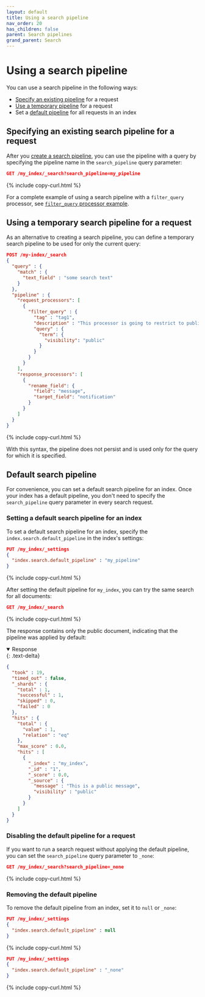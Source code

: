 ```yaml
---
layout: default
title: Using a search pipeline
nav_order: 20
has_children: false
parent: Search pipelines
grand_parent: Search
---
```


# Using a search pipeline

You can use a search pipeline in the following ways:

- [Specify an existing pipeline](#specifying-an-existing-search-pipeline-for-a-request) for a request
- [Use a temporary pipeline](#using-a-temporary-search-pipeline-for-a-request) for a request
- Set a [default pipeline](#default-search-pipeline) for all requests in an index

## Specifying an existing search pipeline for a request

After you [create a search pipeline]({{site.url}}{{site.baseurl}}/search-plugins/search-pipelines/index#creating-a-search-pipeline), you can use the pipeline with a query by specifying the pipeline name in the `search_pipeline` query parameter:

```json
GET /my_index/_search?search_pipeline=my_pipeline
```
{% include copy-curl.html %}

For a complete example of using a search pipeline with a `filter_query` processor, see [`filter_query` processor example]({{site.url}}{{site.baseurl}}/search-plugins/search-pipelines/filter-query-processor#example).

## Using a temporary search pipeline for a request

As an alternative to creating a search pipeline, you can define a temporary search pipeline to be used for only the current query:

```json
POST /my-index/_search
{
  "query" : {
    "match" : {
      "text_field" : "some search text"
    }
  },
  "pipeline" : {
    "request_processors": [
      {
        "filter_query" : {
          "tag" : "tag1",
          "description" : "This processor is going to restrict to publicly visible documents",
          "query" : {
            "term": {
              "visibility": "public"
            }
          }
        }
      }
    ],
    "response_processors": [
      {
        "rename_field": {
          "field": "message",
          "target_field": "notification"
        }
      }
    ]
  }
}
```
{% include copy-curl.html %}

With this syntax, the pipeline does not persist and is used only for the query for which it is specified.

## Default search pipeline

For convenience, you can set a default search pipeline for an index. Once your index has a default pipeline, you don't need to specify the `search_pipeline` query parameter in every search request.

### Setting a default search pipeline for an index

To set a default search pipeline for an index, specify the `index.search.default_pipeline` in the index's settings:

```json
PUT /my_index/_settings 
{
  "index.search.default_pipeline" : "my_pipeline"
}
```
{% include copy-curl.html %}

After setting the default pipeline for `my_index`, you can try the same search for all documents:

```json
GET /my_index/_search
```
{% include copy-curl.html %}

The response contains only the public document, indicating that the pipeline was applied by default:

<details open markdown="block">
  <summary>
    Response
  </summary>
  {: .text-delta}

```json
{
  "took" : 19,
  "timed_out" : false,
  "_shards" : {
    "total" : 1,
    "successful" : 1,
    "skipped" : 0,
    "failed" : 0
  },
  "hits" : {
    "total" : {
      "value" : 1,
      "relation" : "eq"
    },
    "max_score" : 0.0,
    "hits" : [
      {
        "_index" : "my_index",
        "_id" : "1",
        "_score" : 0.0,
        "_source" : {
          "message" : "This is a public message",
          "visibility" : "public"
        }
      }
    ]
  }
}
```
</details>

### Disabling the default pipeline for a request

If you want to run a search request without applying the default pipeline, you can set the `search_pipeline` query parameter to `_none`:

```json
GET /my_index/_search?search_pipeline=_none
```
{% include copy-curl.html %}

### Removing the default pipeline

To remove the default pipeline from an index, set it to `null` or `_none`:

```json
PUT /my_index/_settings 
{
  "index.search.default_pipeline" : null
}
```
{% include copy-curl.html %}

```json
PUT /my_index/_settings 
{
  "index.search.default_pipeline" : "_none"
}
```
{% include copy-curl.html %}